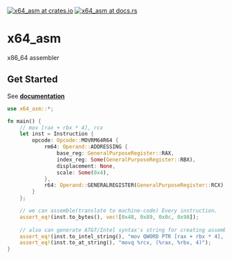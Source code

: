 [![x64_asm at crates.io](https://img.shields.io/crates/v/x64_asm.svg)](https://crates.io/crates/x64_asm)  [![x64_asm at docs.rs](https://docs.rs/x64_asm/badge.svg)](https://docs.rs/x64_asm)

# x64_asm
x86_64 assembler

## Get Started

See **[documentation](https://docs.rs/x64_asm)**

```rust
use x64_asm::*;

fn main() {
    // mov [rax + rbx * 4], rcx
    let inst = Instruction {
        opcode: Opcode::MOVRM64R64 {
            rm64: Operand::ADDRESSING {
                base_reg: GeneralPurposeRegister::RAX,
                index_reg: Some(GeneralPurposeRegister::RBX),
                displacement: None,
                scale: Some(0x4),
            },
            r64: Operand::GENERALREGISTER(GeneralPurposeRegister::RCX),
        }
    };

    // we can assemble(translate to machine-code) Every instruction.
    assert_eq!(inst.to_bytes(), vec![0x48, 0x89, 0x0c, 0x98]);
    
    // also can generate AT&T/Intel syntax's string for creating assembly files.
    assert_eq!(inst.to_intel_string(), "mov QWORD PTR [rax + rbx * 4], rcx");
    assert_eq!(inst.to_at_string(), "movq %rcx, (%rax, %rbx, 4)");
}
```